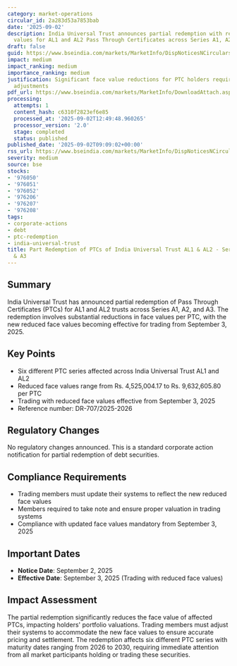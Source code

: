 ```yaml
---
category: market-operations
circular_id: 2a283d53a7853bab
date: '2025-09-02'
description: India Universal Trust announces partial redemption with reduced face
  values for AL1 and AL2 Pass Through Certificates across Series A1, A2, and A3.
draft: false
guid: https://www.bseindia.com/markets/MarketInfo/DispNoticesNCirculars.aspx?Noticeid={0A5E0800-DE41-4286-B432-DBF514A46138}&noticeno=20250902-10&dt=09/02/2025&icount=10&totcount=25&flag=0
impact: medium
impact_ranking: medium
importance_ranking: medium
justification: Significant face value reductions for PTC holders requiring portfolio
  adjustments
pdf_url: https://www.bseindia.com/markets/MarketInfo/DownloadAttach.aspx?id=20250902-10&attachedId=
processing:
  attempts: 1
  content_hash: c6310f2823ef6e85
  processed_at: '2025-09-02T12:49:48.960265'
  processor_version: '2.0'
  stage: completed
  status: published
published_date: '2025-09-02T09:09:02+00:00'
rss_url: https://www.bseindia.com/markets/MarketInfo/DispNoticesNCirculars.aspx?Noticeid={0A5E0800-DE41-4286-B432-DBF514A46138}&noticeno=20250902-10&dt=09/02/2025&icount=10&totcount=25&flag=0
severity: medium
source: bse
stocks:
- '976050'
- '976051'
- '976052'
- '976206'
- '976207'
- '976208'
tags:
- corporate-actions
- debt
- ptc-redemption
- india-universal-trust
title: Part Redemption of PTCs of India Universal Trust AL1 & AL2 - Series A1, A2
  & A3
---
```


## Summary

India Universal Trust has announced partial redemption of Pass Through Certificates (PTCs) for AL1 and AL2 trusts across Series A1, A2, and A3. The redemption involves substantial reductions in face values per PTC, with the new reduced face values becoming effective for trading from September 3, 2025.

## Key Points

- Six different PTC series affected across India Universal Trust AL1 and AL2
- Reduced face values range from Rs. 4,525,004.17 to Rs. 9,632,605.80 per PTC
- Trading with reduced face values effective from September 3, 2025
- Reference number: DR-707/2025-2026

## Regulatory Changes

No regulatory changes announced. This is a standard corporate action notification for partial redemption of debt securities.

## Compliance Requirements

- Trading members must update their systems to reflect the new reduced face values
- Members required to take note and ensure proper valuation in trading systems
- Compliance with updated face values mandatory from September 3, 2025

## Important Dates

- **Notice Date**: September 2, 2025
- **Effective Date**: September 3, 2025 (Trading with reduced face values)

## Impact Assessment

The partial redemption significantly reduces the face value of affected PTCs, impacting holders' portfolio valuations. Trading members must adjust their systems to accommodate the new face values to ensure accurate pricing and settlement. The redemption affects six different PTC series with maturity dates ranging from 2026 to 2030, requiring immediate attention from all market participants holding or trading these securities.